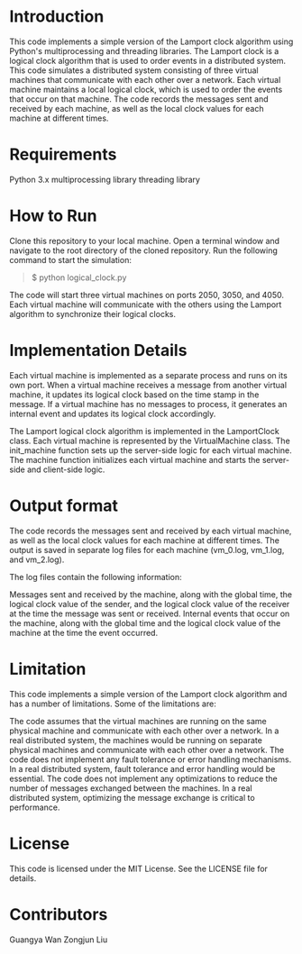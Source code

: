 # Introduction

This code implements a simple version of the Lamport clock algorithm using Python's multiprocessing and threading libraries. The Lamport clock is a logical clock algorithm that is used to order events in a distributed system. This code simulates a distributed system consisting of three virtual machines that communicate with each other over a network. Each virtual machine maintains a local logical clock, which is used to order the events that occur on that machine. The code records the messages sent and received by each machine, as well as the local clock values for each machine at different times.

# Requirements

Python 3.x
multiprocessing library
threading library


# How to Run

Clone this repository to your local machine.
Open a terminal window and navigate to the root directory of the cloned repository.
Run the following command to start the simulation:

> $ python logical_clock.py

The code will start three virtual machines on ports 2050, 3050, and 4050. Each virtual machine will communicate with the others using the Lamport algorithm to synchronize their logical clocks.

# Implementation Details
Each virtual machine is implemented as a separate process and runs on its own port. When a virtual machine receives a message from another virtual machine, it updates its logical clock based on the time stamp in the message. If a virtual machine has no messages to process, it generates an internal event and updates its logical clock accordingly.

The Lamport logical clock algorithm is implemented in the LamportClock class. Each virtual machine is represented by the VirtualMachine class. The init_machine function sets up the server-side logic for each virtual machine. The machine function initializes each virtual machine and starts the server-side and client-side logic.

# Output format

The code records the messages sent and received by each virtual machine, as well as the local clock values for each machine at different times. The output is saved in separate log files for each machine (vm_0.log, vm_1.log, and vm_2.log).

The log files contain the following information:

Messages sent and received by the machine, along with the global time, the logical clock value of the sender, and the logical clock value of the receiver at the time the message was sent or received.
Internal events that occur on the machine, along with the global time and the logical clock value of the machine at the time the event occurred.

# Limitation 

This code implements a simple version of the Lamport clock algorithm and has a number of limitations. Some of the limitations are:

The code assumes that the virtual machines are running on the same physical machine and communicate with each other over a network. In a real distributed system, the machines would be running on separate physical machines and communicate with each other over a network.
The code does not implement any fault tolerance or error handling mechanisms. In a real distributed system, fault tolerance and error handling would be essential.
The code does not implement any optimizations to reduce the number of messages exchanged between the machines. In a real distributed system, optimizing the message exchange is critical to performance.

# License
This code is licensed under the MIT License. See the LICENSE file for details.

# Contributors

Guangya Wan
Zongjun Liu